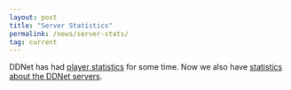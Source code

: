 ```yaml
---
layout: post
title: "Server Statistics"
permalink: /news/server-stats/
tag: current
---
```


DDNet has had <a href="/stats/">player statistics</a> for some time. Now we also have <a href="/stats/server/">statistics about the DDNet servers</a>.
